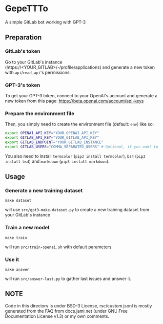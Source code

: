 # GepeTTTo

A simple GitLab bot working with GPT-3

## Preparation

### GitLab's token

Go to your GitLab's instance (https://<YOUR_GITLAB>/-/profile/applications) and generate a new token with `api`/`read_api`'s permissions.

### GPT-3's token

To get your GPT-3 token, connect to your OpenAI's account and generate a new token from this page: https://beta.openai.com/account/api-keys

### Prepare the environment file

Then, you simply need to create the environment file (default: `env`) like so:

```bash
export OPENAI_API_KEY="YOUR_OPENAI_API_KEY"
export GITLAB_API_KEY="YOUR_GITLAB_API_KEY"
export GITLAB_ENDPOINT="YOUR_GITLAB_INSTANCE"
export GITLAB_USERS="COMMA_SEPARATED_USERS" # Optional, if you want to train a custom model, e.g. 9,3,233
```

You also need to install `termcolor` (`pip3 install termcolor`), `bs4` (`pip3 install bs4`) and `markdown` (`pip3 install markdown`).

## Usage

### Generate a new training dataset

```
make dataset
```

will use `src/gpt3-make-dataset.py` to create a new training dataset from your GitLab's instance

### Train a new model

```
make train
```

will run `src/train-openai.sh` with default parameters.

### Use it

```
make answer
```

will run `src/answer-last.py` to gather last issues and answer it.

## NOTE

Code in this directory is under BSD-3 License, rsc/custom.jsonl is mostly generated from the FAQ
from docs.jami.net (under GNU Free Documentation License v1.3) or my own comments.